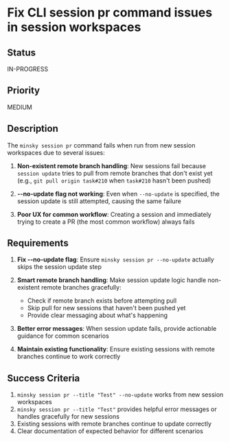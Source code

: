 # Fix CLI session pr command issues in session workspaces

## Status

IN-PROGRESS

## Priority

MEDIUM

## Description

The `minsky session pr` command fails when run from new session workspaces due to several issues:

1. **Non-existent remote branch handling**: New sessions fail because `session update` tries to pull from remote branches that don't exist yet (e.g., `git pull origin task#210` when `task#210` hasn't been pushed)

2. **--no-update flag not working**: Even when `--no-update` is specified, the session update is still attempted, causing the same failure

3. **Poor UX for common workflow**: Creating a session and immediately trying to create a PR (the most common workflow) always fails

## Requirements

1. **Fix --no-update flag**: Ensure `minsky session pr --no-update` actually skips the session update step

2. **Smart remote branch handling**: Make session update logic handle non-existent remote branches gracefully:

   - Check if remote branch exists before attempting pull
   - Skip pull for new sessions that haven't been pushed yet
   - Provide clear messaging about what's happening

3. **Better error messages**: When session update fails, provide actionable guidance for common scenarios

4. **Maintain existing functionality**: Ensure existing sessions with remote branches continue to work correctly

## Success Criteria

1. `minsky session pr --title "Test" --no-update` works from new session workspaces
2. `minsky session pr --title "Test"` provides helpful error messages or handles gracefully for new sessions
3. Existing sessions with remote branches continue to update correctly
4. Clear documentation of expected behavior for different scenarios
